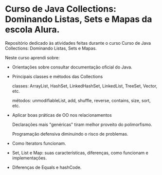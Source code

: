 # Curso de Java Collections: Dominando Listas, Sets e Mapas da escola Alura.

Repositório dedicado às atividades feitas durante o curso Curso de Java Collections: Dominando Listas, Sets e Mapas.

Neste curso aprendi sobre:

- Orientações sobre consultar documentação oficial do Java.

- Principais classes e métodos das Collections

	classes: ArrayList, HashSet, LinkedHashSet, LinkedList, TreeSet, Vector, etc.
	
	métodos: unmodifiableList, add, shuffle, reverse, contains, size, sort, etc.

- Aplicar boas práticas de OO nos relacionamentos

	Declarações mais "genéricas" tiram melhor proveito do polimorfismo.
	
	Programação defensiva diminuindo o risco de problemas.

- Como Iterators funcionam.

- Set, List e Map: suas características, diferenças, como funcionam e implementações.

- Diferenças de Equals e hashCode.
